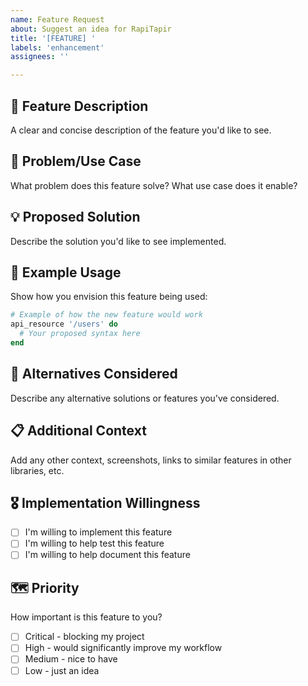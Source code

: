 ```yaml
---
name: Feature Request
about: Suggest an idea for RapiTapir
title: '[FEATURE] '
labels: 'enhancement'
assignees: ''

---
```


## 🚀 Feature Description
A clear and concise description of the feature you'd like to see.

## 🎯 Problem/Use Case
What problem does this feature solve? What use case does it enable?

## 💡 Proposed Solution
Describe the solution you'd like to see implemented.

## 📝 Example Usage
Show how you envision this feature being used:

```ruby
# Example of how the new feature would work
api_resource '/users' do
  # Your proposed syntax here
end
```

## 🔄 Alternatives Considered
Describe any alternative solutions or features you've considered.

## 📋 Additional Context
Add any other context, screenshots, links to similar features in other libraries, etc.

## 🎖️ Implementation Willingness
- [ ] I'm willing to implement this feature
- [ ] I'm willing to help test this feature
- [ ] I'm willing to help document this feature

## 🗺️ Priority
How important is this feature to you?
- [ ] Critical - blocking my project
- [ ] High - would significantly improve my workflow
- [ ] Medium - nice to have
- [ ] Low - just an idea
